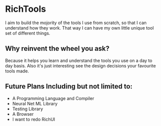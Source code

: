 # RichTools
I aim to build the mojority of the tools I use from scratch, so that I can understand how they work.
That way I can have my own little unique tool set of different things. 

## Why reinvent the wheel you ask?
Because it helps you learn and understand the tools you use on a day to day basis. Also it's just interesting see the design decisions your favourite tools made.

## Future Plans Including but not limited to:
- A Programming Language and Compiler
- Neural Net ML Library
- Testing Library
- A Browser
- I want to redo RichUI
